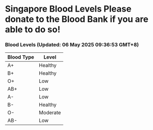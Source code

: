 Singapore Blood Levels
 Please donate to the Blood Bank if you are able to do so!
================================================================================================================================

### Blood Levels (Updated: 06 May 2025 09:36:53 GMT+8)
| Blood Type | Level     |
|------------|-----------|
| A+     | Healthy |
| B+     | Healthy |
| O+     | Low |
| AB+     | Low |
| A-     | Low |
| B-     | Healthy |
| O-     | Moderate |
| AB-     | Low |
